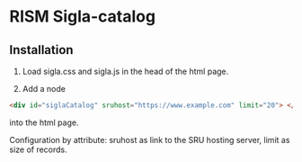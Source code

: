 # RISM Sigla-catalog

## Installation

1. Load sigla.css and sigla.js in the head of the html page.

2. Add a node 
```html
<div id="siglaCatalog" sruhost="https://www.example.com" limit="20"> </div>
```
 into the html page.

Configuration by attribute: sruhost as link to the SRU hosting server, limit as size of records.
